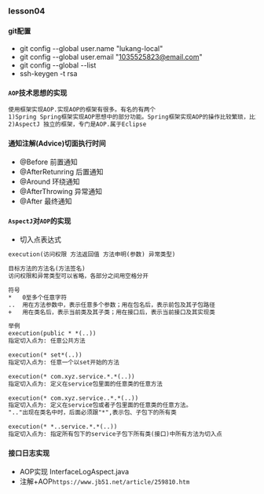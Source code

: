 ### lesson04
#### git配置
* git config --global user.name "lukang-local"
* git config --global user.email "1035525823@email.com"
* git config --global --list
* ssh-keygen -t rsa
#### ```AOP```技术思想的实现
```txt
使用框架实现AOP.实现AOP的框架有很多。有名的有两个
1)Spring Spring框架实现AOP思想中的部分功能。Spring框架实现AOP的操作比较繁琐，比重
2)AspectJ 独立的框架，专门是AOP.属于Eclipse
```
#### 通知注解(Advice)切面执行时间
* @Before 前置通知
* @AfterRetunring 后置通知
* @Around 环绕通知
* @AfterThrowing 异常通知
* @After 最终通知 
#### ```AspectJ```对```AOP```的实现
* 切入点表达式
```txt
execution(访问权限 方法返回值 方法申明(参数) 异常类型)

目标方法的方法名(方法签名)
访问权限和异常类型可以省略，各部分之间用空格分开

符号
*   0至多个任意字符
..  用在方法参数中，表示任意多个参数；用在包名后，表示前包及其子包路径
+   用在类名后，表示当前类及其子类；用在接口后，表示当前接口及其实现类

举例
execution(public * *(..))            
指定切入点为: 任意公共方法

execution(* set*(..))                
指定切入点为: 任意一个以set开始的方法

execution(* com.xyz.service.*.*(..))
指定切入点为: 定义在service包里面的任意类的任意方法

execution(* com.xyz.service..*.*(..))
指定切入点为: 定义在service包或者子包里面的任意类的任意方法。
".."出现在类名中时，后面必须跟"*",表示包、子包下的所有类

execution(* *..service.*.*(..))
指定切入点为: 指定所有包下的service子包下所有类(接口)中所有方法为切入点
```
#### 接口日志实现
* AOP实现 InterfaceLogAspect.java
* 注解+AOP```https://www.jb51.net/article/259810.htm```
